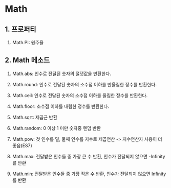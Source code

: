 # Math

## 1. 프로퍼티

1. Math.PI: 원주율

## 2. Math 메소드

1. Math.abs: 인수로 전달된 숫자의 절댓값을 반환한다.

2. Math.round: 인수로 전달된 숫자의 소수점 이하를 반올림한 정수를 반환한다.

3. Math.ceil: 인수로 전달된 숫자의 소수점 이하를 올림한 정수를 반환한다.

4. Math.floor: 소수점 이하를 내림한 정수를 반환한다.

5. Math.sqrt: 제곱근 반환

6. Math.random: 0 이상 1 미만 숫자중 렌덤 반환

7. Math.pow: 첫 인수를 밑, 둘째 인수를 지수로 제곱연산 -> 지수연산자 사용이 더 좋음(ES7)

8. Math.max: 전달받은 인수들 중 가장 큰 수 반환, 인수가 전달되지 않으면 -Infinity를 반환

9. Math.min: 전달받은 인수들 중 가장 작은 수 반환, 인수가 전달되지 않으면 Infinity를 반환
